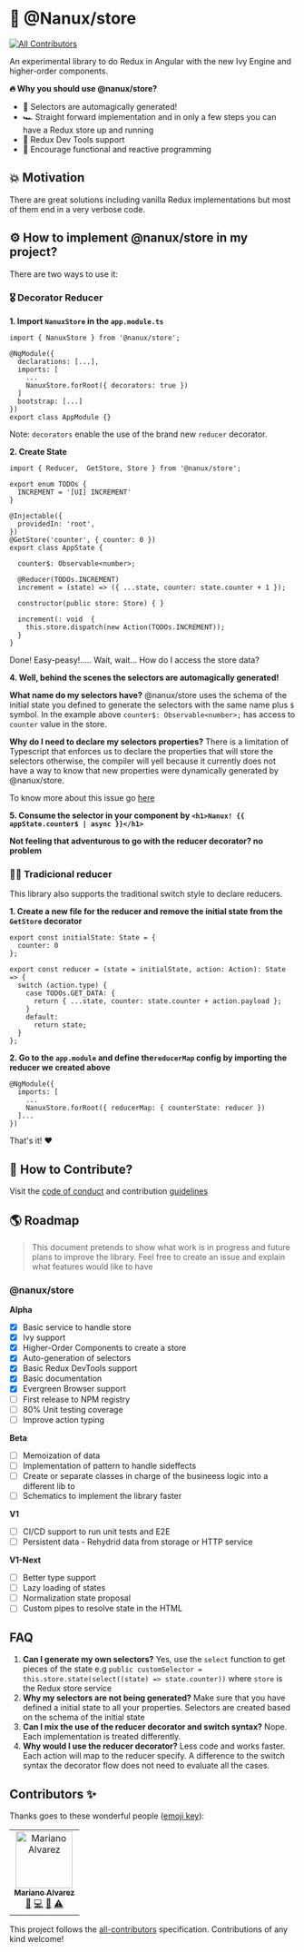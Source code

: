 # 💎 @Nanux/store
[![All Contributors](https://img.shields.io/badge/all_contributors-1-orange.svg?style=flat-square)](#contributors)

An experimental library to do Redux in Angular with the new Ivy Engine and higher-order components.

**🔥 Why you should use @nanux/store?**
- 🧙 Selectors are automagically generated!
- 🏎️ Straight forward implementation and in only a few steps you can have a Redux store up and running
- 🐛 Redux Dev Tools support
- 👷 Encourage functional and reactive programming

## 💥 Motivation 
There are great solutions including vanilla Redux implementations but most of them end in a very verbose code. 

## ⚙ How to implement @nanux/store in my project?

There are two ways to use it:

### 🎖️ Decorator Reducer
**1. Import `NanuxStore` in the `app.module.ts`**

```
import { NanuxStore } from '@nanux/store';

@NgModule({
  declarations: [...],
  imports: [
    ...
    NanuxStore.forRoot({ decorators: true })
  ]
  bootstrap: [...]
})
export class AppModule {}

```
Note: `decorators` enable the use of the brand new `reducer` decorator.

**2. Create State**
```
import { Reducer,  GetStore, Store } from '@nanux/store';

export enum TODOs {
  INCREMENT = '[UI] INCREMENT'
}

@Injectable({
  providedIn: 'root',
})
@GetStore('counter', { counter: 0 })
export class AppState {

  counter$: Observable<number>;

  @Reducer(TODOs.INCREMENT)
  increment = (state) => ({ ...state, counter: state.counter + 1 });

  constructor(public store: Store) { }

  increment(: void  {
    this.store.dispatch(new Action(TODOs.INCREMENT));    
  }
}
```
Done! Easy-peasy!..... Wait, wait... How do I access the store data?

**4. Well, behind the scenes the selectors are automagically generated!**

**What name do my selectors have?**
@nanux/store uses the schema of the initial state you defined to generate the selectors with the same name plus `$` symbol.
In the example above `counter$: Observable<number>;` has access to `counter` value in the store.

**Why do I need to declare my selectors properties?**
There is a limitation of Typescript that enforces us to declare the properties that will store the selectors otherwise, the compiler will yell because it currently does not have a way to know that new properties were dynamically generated by @nanux/store.

To know more about this issue go [here](https://github.com/microsoft/TypeScript/issues/4881)

**5. Consume the selector in your component by `<h1>Nanux! {{ appState.counter$ | async }}</h1>`**

**Not feeling that adventurous to go with the reducer decorator? no problem**

### 👴🏻 Tradicional reducer
This library also supports the traditional switch style to declare reducers.

**1. Create a new file for the reducer and remove the initial state from the `GetStore` decorator**

```
export const initialState: State = {
  counter: 0
};

export const reducer = (state = initialState, action: Action): State => {
  switch (action.type) {
    case TODOs.GET_DATA: {
      return { ...state, counter: state.counter + action.payload };
    }
    default:
      return state;
  }
};
```

**2. Go to the `app.module` and define the`reducerMap` config by importing the reducer we created above**
```
@NgModule({  
  imports: [
    ...
    NanuxStore.forRoot({ reducerMap: { counterState: reducer })
  ]...
})
```

That's it! ❤️ 

## 💼 How to Contribute?
Visit the [code of conduct](./CODE_OF_CONDUCT.md) and contribution [guidelines](./CONTRIBUTING.md)

## 🌎 Roadmap
> This document pretends to show what work is in progress and future plans to improve the library. Feel free to create an issue and explain what features would like to have

### @nanux/store
**Alpha**
- [x] Basic service to handle store  
- [x] Ivy support
- [x] Higher-Order Components to create a store
- [x] Auto-generation of selectors
- [x] Basic Redux DevTools support
- [X] Basic documentation
- [X] Evergreen Browser support
- [ ] First release to NPM registry
- [ ] 80% Unit testing coverage
- [ ] Improve action typing

**Beta**
- [ ] Memoization of data 
- [ ] Implementation of pattern to handle sideffects
- [ ] Create or separate classes in charge of the busineess logic into a different lib to 
- [ ] Schematics to implement the library faster

**V1**
- [ ] CI/CD support to run unit tests and E2E
- [ ] Persistent data - Rehydrid data from storage or HTTP service  

**V1-Next**
- [ ] Better type support 
- [ ] Lazy loading of states 
- [ ] Normalization state proposal
- [ ] Custom pipes to resolve state in the HTML

## FAQ
1. **Can I generate my own selectors?**
    Yes, use the `select` function to get pieces of the state e.g
   `public customSelector = this.store.state(select((state) => state.counter))` where `store` is the Redux store service
2. **Why my selectors are not being generated?**
    Make sure that you have defined a initial state to all your properties. Selectors are created based on the schema of the initial state
3. **Can I mix the use of the reducer decorator and switch syntax?**
    Nope. Each implementation is treated differently.
4. **Why would I use the reducer decorator?**
    Less code and works faster. Each action will map to the reducer specify. A difference to the switch syntax the decorator flow does not need to evaluate all the cases.


## Contributors ✨

Thanks goes to these wonderful people ([emoji key](https://allcontributors.org/docs/en/emoji-key)):

<!-- ALL-CONTRIBUTORS-LIST:START - Do not remove or modify this section -->
<!-- prettier-ignore -->
<table>
  <tr>
    <td align="center"><a href="https://github.com/mahcr"><img src="https://avatars2.githubusercontent.com/u/16544451?v=4" width="100px;" alt="Mariano Alvarez"/><br /><sub><b>Mariano Alvarez</b></sub></a><br /><a href="#ideas-mahcr" title="Ideas, Planning, & Feedback">🤔</a> <a href="https://github.com/mahcr/nanux/commits?author=mahcr" title="Code">💻</a> <a href="#maintenance-mahcr" title="Maintenance">🚧</a> <a href="https://github.com/mahcr/nanux/commits?author=mahcr" title="Tests">⚠️</a></td>
  </tr>
</table>

<!-- ALL-CONTRIBUTORS-LIST:END -->

This project follows the [all-contributors](https://github.com/all-contributors/all-contributors) specification. Contributions of any kind welcome!
